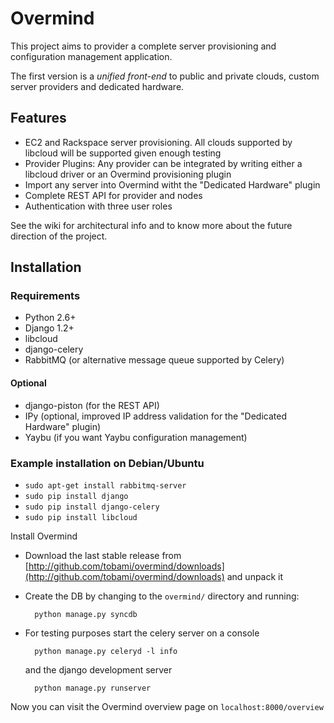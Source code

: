 # Overmind

This project aims to provider a complete server provisioning and configuration management application.

The first version is a *unified front-end* to public and private clouds, custom server providers and dedicated hardware.

## Features

* EC2 and Rackspace server provisioning. All clouds supported by libcloud will be supported given enough testing
* Provider Plugins: Any provider can be integrated by writing either a libcloud driver or an Overmind provisioning plugin
* Import any server into Overmind witht the "Dedicated Hardware" plugin
* Complete REST API for provider and nodes
* Authentication with three user roles

See the wiki for architectural info and to know more about the future direction of the project.

## Installation

### Requirements

* Python 2.6+
* Django 1.2+
* libcloud
* django-celery
* RabbitMQ (or alternative message queue supported by Celery)

#### Optional

* django-piston (for the REST API)
* IPy (optional, improved IP address validation for the "Dedicated Hardware" plugin)
* Yaybu (if you want Yaybu configuration management)

### Example installation on Debian/Ubuntu

* `sudo apt-get install rabbitmq-server`
* `sudo pip install django`
* `sudo pip install django-celery`
* `sudo pip install libcloud`

Install Overmind

* Download the last stable release from
  [http://github.com/tobami/overmind/downloads](http://github.com/tobami/overmind/downloads)
  and unpack it
* Create the DB by changing to the `overmind/` directory and running:

        python manage.py syncdb

* For testing purposes start the celery server on a console

        python manage.py celeryd -l info

  and the django development server
  
        python manage.py runserver

Now you can visit the Overmind overview page on `localhost:8000/overview`
